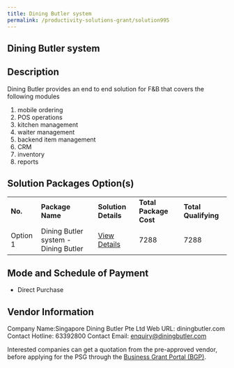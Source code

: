 ```yaml
---
title: Dining Butler system 
permalink: /productivity-solutions-grant/solution995
---
```


## Dining Butler system

## Description

Dining Butler provides an end to end solution for F&B that covers the following modules
1) mobile ordering
2) POS operations
3) kitchen management
4) waiter management
5) backend item management
6) CRM
7) inventory 
8) reports

## Solution Packages Option(s)

<table>
<tr>
<td><b>No.</b></td>
<td><b>Package Name</b></td>
<td><b>Solution Details</b></td>
<td><b>Total Package Cost</b></td>
<td><b>Total Qualifying</b></td>
</tr>
<tr>
<td>Option 1</td>
<td>Dining Butler system - Dining Butler</td>
<td><a href='https://www.gobusiness.gov.sg/images/psg/Desensitised_SG_Dining_Butler_20200107_Annex_3_Part_1.pdf'>View Details</a></td>
<td>7288</td>
<td>7288</td>
</tr>
</table>

## Mode and Schedule of Payment

 - Direct Purchase

## Vendor Information

 Company Name:Singapore Dining Butler Pte Ltd 
Web URL: diningbutler.com 
Contact Hotline: 63392800 
Contact Email: enquiry@diningbutler.com 


Interested companies can get a quotation from the pre-approved vendor, before applying for the PSG through the <a href='https://www.businessgrants.gov.sg/'>Business Grant Portal (BGP)</a>.
